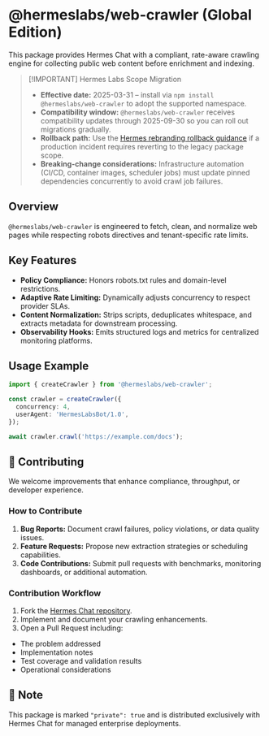 # @hermeslabs/web-crawler (Global Edition)

This package provides Hermes Chat with a compliant, rate-aware crawling engine for collecting public web content before enrichment and indexing.

> \[!IMPORTANT] Hermes Labs Scope Migration
>
> - **Effective date:** 2025-03-31 – install via `npm install @hermeslabs/web-crawler` to adopt the supported namespace.
> - **Compatibility window:** `@hermeslabs/web-crawler` receives compatibility updates through 2025-09-30 so you can roll out migrations gradually.
> - **Rollback path:** Use the [Hermes rebranding rollback guidance](https://github.com/hermeslabs/hermes-chat/blob/main/docs/development/rebranding.md#rollback-strategy) if a production incident requires reverting to the legacy package scope.
> - **Breaking-change considerations:** Infrastructure automation (CI/CD, container images, scheduler jobs) must update pinned dependencies concurrently to avoid crawl job failures.

## Overview

`@hermeslabs/web-crawler` is engineered to fetch, clean, and normalize web pages while respecting robots directives and tenant-specific rate limits.

## Key Features

- **Policy Compliance:** Honors robots.txt rules and domain-level restrictions.
- **Adaptive Rate Limiting:** Dynamically adjusts concurrency to respect provider SLAs.
- **Content Normalization:** Strips scripts, deduplicates whitespace, and extracts metadata for downstream processing.
- **Observability Hooks:** Emits structured logs and metrics for centralized monitoring platforms.

## Usage Example

```typescript
import { createCrawler } from '@hermeslabs/web-crawler';

const crawler = createCrawler({
  concurrency: 4,
  userAgent: 'HermesLabsBot/1.0',
});

await crawler.crawl('https://example.com/docs');
```

## 🤝 Contributing

We welcome improvements that enhance compliance, throughput, or developer experience.

### How to Contribute

1. **Bug Reports:** Document crawl failures, policy violations, or data quality issues.
2. **Feature Requests:** Propose new extraction strategies or scheduling capabilities.
3. **Code Contributions:** Submit pull requests with benchmarks, monitoring dashboards, or additional automation.

### Contribution Workflow

1. Fork the [Hermes Chat repository](https://github.com/hermeslabs/hermes-chat).
2. Implement and document your crawling enhancements.
3. Open a Pull Request including:

- The problem addressed
- Implementation notes
- Test coverage and validation results
- Operational considerations

## 📌 Note

This package is marked `"private": true` and is distributed exclusively with Hermes Chat for managed enterprise deployments.
